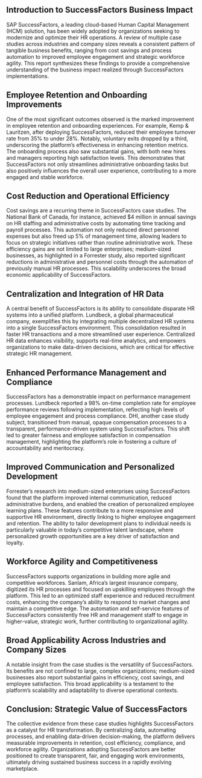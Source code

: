 ## Introduction to SuccessFactors Business Impact
SAP SuccessFactors, a leading cloud-based Human Capital Management (HCM) solution, has been widely adopted by organizations seeking to modernize and optimize their HR operations. A review of multiple case studies across industries and company sizes reveals a consistent pattern of tangible business benefits, ranging from cost savings and process automation to improved employee engagement and strategic workforce agility. This report synthesizes these findings to provide a comprehensive understanding of the business impact realized through SuccessFactors implementations.

## Employee Retention and Onboarding Improvements
One of the most significant outcomes observed is the marked improvement in employee retention and onboarding experiences. For example, Kemp & Lauritzen, after deploying SuccessFactors, reduced their employee turnover rate from 35% to under 28%. Notably, voluntary exits dropped by a third, underscoring the platform’s effectiveness in enhancing retention metrics. The onboarding process also saw substantial gains, with both new hires and managers reporting high satisfaction levels. This demonstrates that SuccessFactors not only streamlines administrative onboarding tasks but also positively influences the overall user experience, contributing to a more engaged and stable workforce.

## Cost Reduction and Operational Efficiency
Cost savings are a recurring theme in SuccessFactors case studies. The National Bank of Canada, for instance, achieved $4 million in annual savings on HR staffing and administrative costs by automating time tracking and payroll processes. This automation not only reduced direct personnel expenses but also freed up 5% of management time, allowing leaders to focus on strategic initiatives rather than routine administrative work. These efficiency gains are not limited to large enterprises; medium-sized businesses, as highlighted in a Forrester study, also reported significant reductions in administrative and personnel costs through the automation of previously manual HR processes. This scalability underscores the broad economic applicability of SuccessFactors.

## Centralization and Integration of HR Data
A central benefit of SuccessFactors is its ability to consolidate disparate HR systems into a unified platform. Lundbeck, a global pharmaceutical company, exemplifies this by integrating multiple decentralized HR systems into a single SuccessFactors environment. This consolidation resulted in faster HR transactions and a more streamlined user experience. Centralized HR data enhances visibility, supports real-time analytics, and empowers organizations to make data-driven decisions, which are critical for effective strategic HR management.

## Enhanced Performance Management and Compliance
SuccessFactors has a demonstrable impact on performance management processes. Lundbeck reported a 98% on-time completion rate for employee performance reviews following implementation, reflecting high levels of employee engagement and process compliance. DHI, another case study subject, transitioned from manual, opaque compensation processes to a transparent, performance-driven system using SuccessFactors. This shift led to greater fairness and employee satisfaction in compensation management, highlighting the platform’s role in fostering a culture of accountability and meritocracy.

## Improved Communication and Personalized Development
Forrester’s research into medium-sized enterprises using SuccessFactors found that the platform improved internal communication, reduced administrative burdens, and enabled the creation of personalized employee learning plans. These features contribute to a more responsive and supportive HR environment, directly linking to higher employee engagement and retention. The ability to tailor development plans to individual needs is particularly valuable in today’s competitive talent landscape, where personalized growth opportunities are a key driver of satisfaction and loyalty.

## Workforce Agility and Competitiveness
SuccessFactors supports organizations in building more agile and competitive workforces. Sanlam, Africa’s largest insurance company, digitized its HR processes and focused on upskilling employees through the platform. This led to an optimized staff experience and reduced recruitment costs, enhancing the company’s ability to respond to market changes and maintain a competitive edge. The automation and self-service features of SuccessFactors consistently free HR and management staff to engage in higher-value, strategic work, further contributing to organizational agility.

## Broad Applicability Across Industries and Company Sizes
A notable insight from the case studies is the versatility of SuccessFactors. Its benefits are not confined to large, complex organizations; medium-sized businesses also report substantial gains in efficiency, cost savings, and employee satisfaction. This broad applicability is a testament to the platform’s scalability and adaptability to diverse operational contexts.

## Conclusion: Strategic Value of SuccessFactors
The collective evidence from these case studies highlights SuccessFactors as a catalyst for HR transformation. By centralizing data, automating processes, and enabling data-driven decision-making, the platform delivers measurable improvements in retention, cost efficiency, compliance, and workforce agility. Organizations adopting SuccessFactors are better positioned to create transparent, fair, and engaging work environments, ultimately driving sustained business success in a rapidly evolving marketplace.